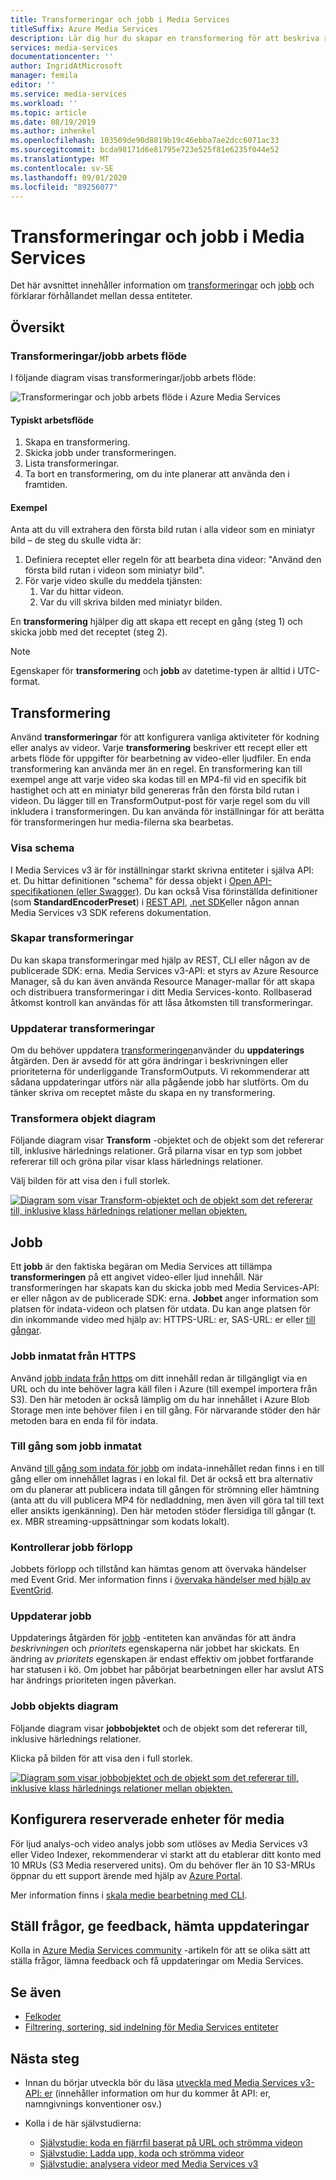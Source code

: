```yaml
---
title: Transformeringar och jobb i Media Services
titleSuffix: Azure Media Services
description: Lär dig hur du skapar en transformering för att beskriva reglerna för att bearbeta dina videor i Azure Media Services.
services: media-services
documentationcenter: ''
author: IngridAtMicrosoft
manager: femila
editor: ''
ms.service: media-services
ms.workload: ''
ms.topic: article
ms.date: 08/19/2019
ms.author: inhenkel
ms.openlocfilehash: 103509de90d8819b19c46ebba7ae2dcc6071ac33
ms.sourcegitcommit: bcda98171d6e81795e723e525f81e6235f044e52
ms.translationtype: MT
ms.contentlocale: sv-SE
ms.lasthandoff: 09/01/2020
ms.locfileid: "89256077"
---
```

# <a name="transforms-and-jobs-in-media-services"></a>Transformeringar och jobb i Media Services

Det här avsnittet innehåller information om [transformeringar](/rest/api/media/transforms) och [jobb](/rest/api/media/jobs) och förklarar förhållandet mellan dessa entiteter.

## <a name="overview"></a>Översikt

### <a name="transformsjobs-workflow"></a>Transformeringar/jobb arbets flöde

I följande diagram visas transformeringar/jobb arbets flöde:

![Transformeringar och jobb arbets flöde i Azure Media Services](./media/encoding/transforms-jobs.png)

#### <a name="typical-workflow"></a>Typiskt arbetsflöde

1. Skapa en transformering.
2. Skicka jobb under transformeringen.
3. Lista transformeringar.
4. Ta bort en transformering, om du inte planerar att använda den i framtiden.

#### <a name="example"></a>Exempel

Anta att du vill extrahera den första bild rutan i alla videor som en miniatyr bild – de steg du skulle vidta är:

1. Definiera receptet eller regeln för att bearbeta dina videor: "Använd den första bild rutan i videon som miniatyr bild".
2. För varje video skulle du meddela tjänsten:
    1. Var du hittar videon.
    2. Var du vill skriva bilden med miniatyr bilden.

En **transformering** hjälper dig att skapa ett recept en gång (steg 1) och skicka jobb med det receptet (steg 2).

> [!NOTE]
> Egenskaper för **transformering** och **jobb** av datetime-typen är alltid i UTC-format.

## <a name="transforms"></a>Transformering

Använd **transformeringar** för att konfigurera vanliga aktiviteter för kodning eller analys av videor. Varje **transformering** beskriver ett recept eller ett arbets flöde för uppgifter för bearbetning av video-eller ljudfiler. En enda transformering kan använda mer än en regel. En transformering kan till exempel ange att varje video ska kodas till en MP4-fil vid en specifik bit hastighet och att en miniatyr bild genereras från den första bild rutan i videon. Du lägger till en TransformOutput-post för varje regel som du vill inkludera i transformeringen. Du kan använda för inställningar för att berätta för transformeringen hur media-filerna ska bearbetas.

### <a name="viewing-schema"></a>Visa schema

I Media Services v3 är för inställningar starkt skrivna entiteter i själva API: et. Du hittar definitionen "schema" för dessa objekt i [Open API-specifikationen (eller Swagger)](https://github.com/Azure/azure-rest-api-specs/tree/master/specification/mediaservices/resource-manager/Microsoft.Media/stable/2018-07-01). Du kan också Visa förinställda definitioner (som **StandardEncoderPreset**) i [REST API](/rest/api/media/transforms/createorupdate#standardencoderpreset), [.net SDK](/dotnet/api/microsoft.azure.management.media.models.standardencoderpreset?view=azure-dotnet)eller någon annan Media Services v3 SDK referens dokumentation.

### <a name="creating-transforms"></a>Skapar transformeringar

Du kan skapa transformeringar med hjälp av REST, CLI eller någon av de publicerade SDK: erna. Media Services v3-API: et styrs av Azure Resource Manager, så du kan även använda Resource Manager-mallar för att skapa och distribuera transformeringar i ditt Media Services-konto. Rollbaserad åtkomst kontroll kan användas för att låsa åtkomsten till transformeringar.

### <a name="updating-transforms"></a>Uppdaterar transformeringar

Om du behöver uppdatera [transformeringen](/rest/api/media/transforms)använder du **uppdaterings** åtgärden. Den är avsedd för att göra ändringar i beskrivningen eller prioriteterna för underliggande TransformOutputs. Vi rekommenderar att sådana uppdateringar utförs när alla pågående jobb har slutförts. Om du tänker skriva om receptet måste du skapa en ny transformering.

### <a name="transform-object-diagram"></a>Transformera objekt diagram

Följande diagram visar **Transform** -objektet och de objekt som det refererar till, inklusive härlednings relationer. Grå pilarna visar en typ som jobbet refererar till och gröna pilar visar klass härlednings relationer.

Välj bilden för att visa den i full storlek.  

[![Diagram som visar Transform-objektet och de objekt som det refererar till, inklusive klass härlednings relationer mellan objekten.](./media/api-diagrams/transform-small.png)](./media/api-diagrams/transform-large.png#lightbox)

## <a name="jobs"></a>Jobb

Ett **jobb** är den faktiska begäran om Media Services att tillämpa **transformeringen** på ett angivet video-eller ljud innehåll. När transformeringen har skapats kan du skicka jobb med Media Services-API: er eller någon av de publicerade SDK: erna. **Jobbet** anger information som platsen för indata-videon och platsen för utdata. Du kan ange platsen för din inkommande video med hjälp av: HTTPS-URL: er, SAS-URL: er eller [till gångar](/rest/api/media/assets).  

### <a name="job-input-from-https"></a>Jobb inmatat från HTTPS

Använd [jobb indata från https](job-input-from-http-how-to.md) om ditt innehåll redan är tillgängligt via en URL och du inte behöver lagra käll filen i Azure (till exempel importera från S3). Den här metoden är också lämplig om du har innehållet i Azure Blob Storage men inte behöver filen i en till gång. För närvarande stöder den här metoden bara en enda fil för indata.

### <a name="asset-as-job-input"></a>Till gång som jobb inmatat

Använd [till gång som indata för jobb](job-input-from-local-file-how-to.md) om indata-innehållet redan finns i en till gång eller om innehållet lagras i en lokal fil. Det är också ett bra alternativ om du planerar att publicera indata till gången för strömning eller hämtning (anta att du vill publicera MP4 för nedladdning, men även vill göra tal till text eller ansikts igenkänning). Den här metoden stöder flersidiga till gångar (t. ex. MBR streaming-uppsättningar som kodats lokalt).

### <a name="checking-job-progress"></a>Kontrollerar jobb förlopp

Jobbets förlopp och tillstånd kan hämtas genom att övervaka händelser med Event Grid. Mer information finns i [övervaka händelser med hjälp av EventGrid](job-state-events-cli-how-to.md).

### <a name="updating-jobs"></a>Uppdaterar jobb

Uppdaterings åtgärden för [jobb](/rest/api/media/jobs) -entiteten kan användas för att ändra *beskrivningen* och *prioritets* egenskaperna när jobbet har skickats. En ändring av *prioritets* egenskapen är endast effektiv om jobbet fortfarande har statusen i kö. Om jobbet har påbörjat bearbetningen eller har avslut ATS har ändrings prioriteten ingen påverkan.

### <a name="job-object-diagram"></a>Jobb objekts diagram

Följande diagram visar **jobbobjektet** och de objekt som det refererar till, inklusive härlednings relationer.

Klicka på bilden för att visa den i full storlek.  

[![Diagram som visar jobbobjektet och de objekt som det refererar till, inklusive klass härlednings relationer mellan objekten.](./media/api-diagrams/job-small.png)](./media/api-diagrams/job-large.png#lightbox)

## <a name="configure-media-reserved-units"></a>Konfigurera reserverade enheter för media

För ljud analys-och video analys jobb som utlöses av Media Services v3 eller Video Indexer, rekommenderar vi starkt att du etablerar ditt konto med 10 MRUs (S3 Media reservered units). Om du behöver fler än 10 S3-MRUs öppnar du ett support ärende med hjälp av [Azure Portal](https://portal.azure.com/).

Mer information finns i [skala medie bearbetning med CLI](media-reserved-units-cli-how-to.md).

## <a name="ask-questions-give-feedback-get-updates"></a>Ställ frågor, ge feedback, hämta uppdateringar

Kolla in [Azure Media Services community](media-services-community.md) -artikeln för att se olika sätt att ställa frågor, lämna feedback och få uppdateringar om Media Services.

## <a name="see-also"></a>Se även

* [Felkoder](/rest/api/media/jobs/get#joberrorcode)
* [Filtrering, sortering, sid indelning för Media Services entiteter](entities-overview.md)

## <a name="next-steps"></a>Nästa steg

- Innan du börjar utveckla bör du läsa [utveckla med Media Services v3-API: er](media-services-apis-overview.md) (innehåller information om hur du kommer åt API: er, namngivnings konventioner osv.)
- Kolla i de här självstudierna:

    - [Självstudie: koda en fjärrfil baserat på URL och strömma videon](stream-files-tutorial-with-rest.md)
    - [Självstudie: Ladda upp, koda och strömma videor](stream-files-tutorial-with-api.md)
    - [Självstudie: analysera videor med Media Services v3](analyze-videos-tutorial-with-api.md)
